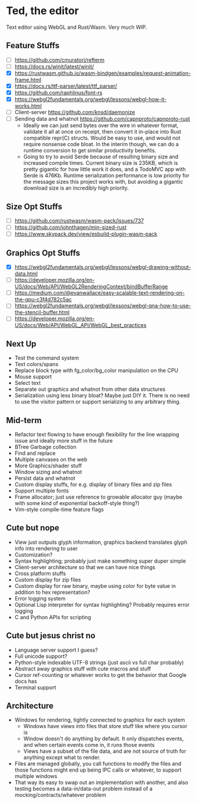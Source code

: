 # Ted, the editor
Text editor using WebGL and Rust/Wasm. Very much WIP.

## Feature Stuffs
- [ ] https://github.com/cmuratori/refterm
- [ ] https://docs.rs/winit/latest/winit/
- [x] https://rustwasm.github.io/wasm-bindgen/examples/request-animation-frame.html
- [x] https://docs.rs/ttf-parser/latest/ttf_parser/
- [x] https://github.com/raphlinus/font-rs
- [x] https://webgl2fundamentals.org/webgl/lessons/webgl-how-it-works.html
- [ ] Client-server https://github.com/knsd/daemonize
- [ ] Sending data and whatnot https://github.com/capnproto/capnproto-rust
  - Ideally we can just send bytes over the wire in whatever format, validate it
    all at once on receipt, then convert it in-place into Rust compatible repr(C)
    structs. Would be easy to use, and would not require nonsense code bloat.
    In the interim though, we can do a runtime conversion to get similar productivity
    benefits.
  - Going to try to avoid Serde because of resulting binary size and increased
    compile times. Current binary size is 235KB, which is pretty gigantic for
    how little work it does, and a TodoMVC app with Serde is 476Kb. Runtime serialization
    performance is low priority for the message sizes this project works with,
    but avoiding a gigantic download size is an incredibly high priority.

## Size Opt Stuffs
- [ ] https://github.com/rustwasm/wasm-pack/issues/737
- [ ] https://github.com/johnthagen/min-sized-rust
- [ ] https://www.skypack.dev/view/esbuild-plugin-wasm-pack

## Graphics Opt Stuffs
- [x] https://webgl2fundamentals.org/webgl/lessons/webgl-drawing-without-data.html
- [ ] https://developer.mozilla.org/en-US/docs/Web/API/WebGL2RenderingContext/bindBufferRange
- [ ] https://medium.com/@evanwallace/easy-scalable-text-rendering-on-the-gpu-c3f4d782c5ac
- [ ] https://webgl2fundamentals.org/webgl/lessons/webgl-qna-how-to-use-the-stencil-buffer.html
- [ ] https://developer.mozilla.org/en-US/docs/Web/API/WebGL_API/WebGL_best_practices

## Next Up
- Test the command system
- Text colors/spans
- Replace block type with fg_color/bg_color manipulation on the CPU
- Mouse support
- Select text
- Separate out graphics and whatnot from other data structures
- Serialization using less binary bloat? Maybe just DIY it. There is no need to
  use the visitor pattern or support serializing to any arbitrary thing.

## Mid-term
- Refactor text flowing to have enough flexibility for the line wrapping issue
  and ideally more stuff in the future
- BTree Garbage collection
- Find and replace
- Multiple canvases on the web
- More Graphics/shader stuff
- Window sizing and whatnot
- Persist data and whatnot
- Custom display stuffs, for e.g. display of binary files and zip files
- Support multiple fonts
- Frame allocator; just use reference to growable allocator guy (maybe with some
  kind of exponential backoff-style thing?)
- Vim-style compile-time feature flags

## Cute but nope
- View just outputs glyph information, graphics backend translates glyph info
  into rendering to user
- Customization?
- Syntax highlighting; probably just make something super duper simple
- Client-server architecture so that we can have nice things
- Cross platform stuffs
- Custom display for zip files
- Custom display for raw binary, maybe using color for byte value in addition
  to hex representation?
- Error logging system
- Optional Lisp interpreter for syntax highlighting? Probably requires error
  logging
- C and Python APIs for scripting


## Cute but jesus christ no
- Language server support I guess?
- Full unicode support?
- Python-style indexable UTF-8 strings (just ascii vs full char probably)
- Abstract away graphics stuff with cute macros and stuff
- Cursor ref-counting or whatever works to get the behavior that Google docs has
- Terminal support

## Architecture
- Windows for rendering, tightly connected to graphics for each system
  - Windows have views into files that store stuff like where you cursor is
  - Window doesn't do anything by default. It only dispatches events, and when certain
    events come in, it runs those events
  - Views have a subset of the file data, and are not source of truth for anything
    except what to render.
- Files are managed globally, you call functions to modify the files and those
  functions might end up being IPC calls or whatever, to support multiple windows
- That way its easy to swap out an implementation with another, and also testing
  becomes a data-in/data-out problem instead of a mocking/contracts/whatever problem
